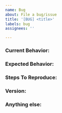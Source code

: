 ```yaml
---
name: Bug
about: File a bug/issue
title: '[BUG] <title>'
labels: bug
assignees: ''

---
```


<!--
Note: Please search to see if an issue already exists for the bug you encountered.
-->

### Current Behavior:
<!-- A concise description of what you're experiencing. -->

### Expected Behavior:
<!-- A concise description of what you expected to happen. -->

### Steps To Reproduce:
<!--
Please include a minimal colab gist replicating the issue you encountered. THIS IS
CRITICAL FOR US TO HELP YOU. It is very difficult to fix an issue from a stack trace alone.

To save a gist, choose "File > Save a copy as Github Gist" in colab
-->

### Version:
<!--
Example:
- HEAD
- 0.6.1
-->

### Anything else:
<!--
Links? References? Anything that will give us more context about the issue that you are encountering!
-->